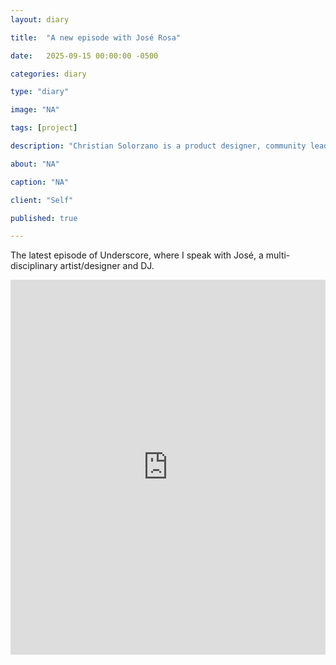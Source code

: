 ```yaml
---
layout: diary

title:  "A new episode with José Rosa"

date:   2025-09-15 00:00:00 -0500

categories: diary

type: "diary"

image: "NA"

tags: [project]

description: "Christian Solorzano is a product designer, community leader, educator, and podcast host."

about: "NA"

caption: "NA"

client: "Self"

published: true

---
```


The latest episode of Underscore, where I speak with José, a multi-disciplinary artist/designer and DJ.

<iframe width="100%" height="600" src="https://www.youtube.com/embed/_q1opTA4WHQ?si=rH8A4Og4Ihkha3QQ" title="YouTube video player" frameborder="0" allow="accelerometer; autoplay; clipboard-write; encrypted-media; gyroscope; picture-in-picture; web-share" referrerpolicy="strict-origin-when-cross-origin" allowfullscreen></iframe>


